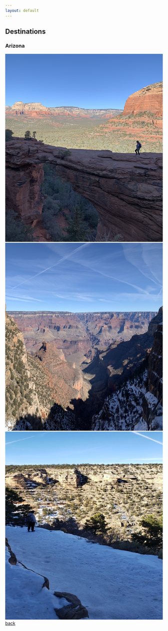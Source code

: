 ```yaml
---
layout: default
---
```


## Destinations

### Arizona
<a><img src="assets/images/arizona1.jpg" width="700" height="600" border="0"></a>
<br>
<a><img src="assets/images/arizona2.jpg" width="700" height="600" border="0"></a>
<br>
<a><img src="assets/images/arizona3.jpg" width="700" height="600" border="0"></a>
<br>
[back](./)
